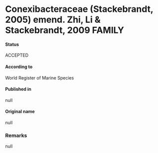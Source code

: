 Conexibacteraceae (Stackebrandt, 2005) emend. Zhi, Li & Stackebrandt, 2009 FAMILY
=======

#### Status
ACCEPTED

#### According to
World Register of Marine Species

#### Published in
null

#### Original name
null

### Remarks
null